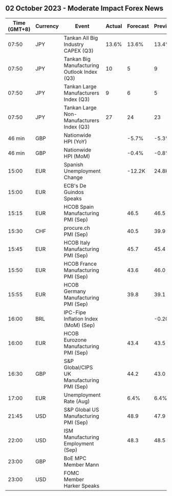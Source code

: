 ## 02 October 2023 - Moderate Impact Forex News

| Time (GMT+8) | Currency | Event | Actual | Forecast | Previous |
|------|----------|-------|--------|----------|----------|
| 07:50 | JPY | Tankan All Big Industry CAPEX (Q3) | 13.6% | 13.6% | 13.4% |
| 07:50 | JPY | Tankan Big Manufacturing Outlook Index (Q3) | 10 | 5 | 9 |
| 07:50 | JPY | Tankan Large Manufacturers Index (Q3) | 9 | 6 | 5 |
| 07:50 | JPY | Tankan Large Non-Manufacturers Index (Q3) | 27 | 24 | 23 |
| 46 min | GBP | Nationwide HPI (YoY) |  | -5.7% | -5.3% |
| 46 min | GBP | Nationwide HPI (MoM) |  | -0.4% | -0.8% |
| 15:00 | EUR | Spanish Unemployment Change |  | -12.2K | 24.8K |
| 15:00 | EUR | ECB's De Guindos Speaks |  |  |  |
| 15:15 | EUR | HCOB Spain Manufacturing PMI (Sep) |  | 46.5 | 46.5 |
| 15:30 | CHF | procure.ch PMI (Sep) |  | 40.5 | 39.9 |
| 15:45 | EUR | HCOB Italy Manufacturing PMI (Sep) |  | 45.7 | 45.4 |
| 15:50 | EUR | HCOB France Manufacturing PMI (Sep) |  | 43.6 | 46.0 |
| 15:55 | EUR | HCOB Germany Manufacturing PMI (Sep) |  | 39.8 | 39.1 |
| 16:00 | BRL | IPC-Fipe Inflation Index (MoM) (Sep) |  |  | -0.20% |
| 16:00 | EUR | HCOB Eurozone Manufacturing PMI (Sep) |  | 43.4 | 43.5 |
| 16:30 | GBP | S&P Global/CIPS UK Manufacturing PMI (Sep) |  | 44.2 | 43.0 |
| 17:00 | EUR | Unemployment Rate (Aug) |  | 6.4% | 6.4% |
| 21:45 | USD | S&P Global US Manufacturing PMI (Sep) |  | 48.9 | 47.9 |
| 22:00 | USD | ISM Manufacturing Employment (Sep) |  | 48.3 | 48.5 |
| 23:00 | GBP | BoE MPC Member Mann |  |  |  |
| 23:00 | USD | FOMC Member Harker Speaks |  |  |  |
